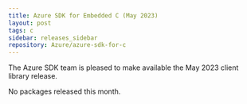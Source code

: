 ```yaml
---
title: Azure SDK for Embedded C (May 2023)
layout: post
tags: c
sidebar: releases_sidebar
repository: Azure/azure-sdk-for-c
---
```


The Azure SDK team is pleased to make available the May 2023 client library release.

No packages released this month.
